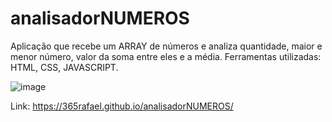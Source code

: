 # analisadorNUMEROS

Aplicação que recebe um ARRAY de números e analiza quantidade, maior e menor número, valor da soma entre eles e a média.
Ferramentas utilizadas: HTML, CSS, JAVASCRIPT.

![image](https://user-images.githubusercontent.com/97065934/162445771-5da3cec9-f737-428e-bf1b-842112317a3e.png)

Link: https://365rafael.github.io/analisadorNUMEROS/
